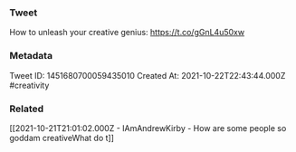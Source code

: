 ### Tweet
How to unleash your creative genius: https://t.co/gGnL4u50xw

### Metadata
Tweet ID: 1451680700059435010
Created At: 2021-10-22T22:43:44.000Z
#creativity 

### Related
[[2021-10-21T21:01:02.000Z - IAmAndrewKirby - How are some people so goddam creativeWhat do t]]

